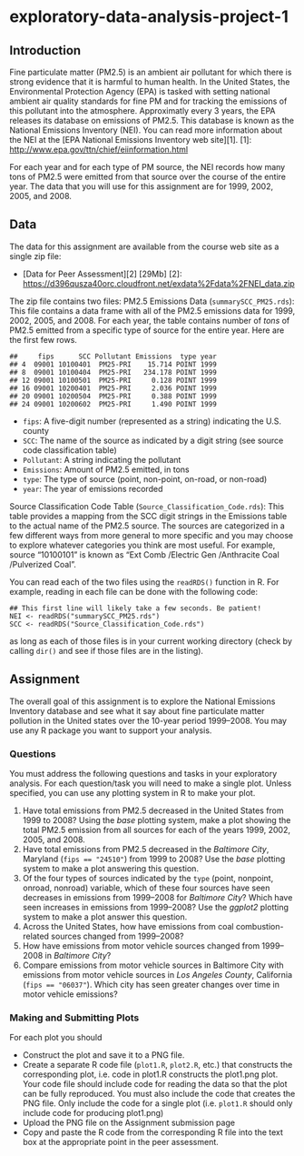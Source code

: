 # exploratory-data-analysis-project-1

## Introduction
Fine particulate matter (PM2.5) is an ambient air pollutant for which there is
strong evidence that it is harmful to human health. In the United States, the
Environmental Protection Agency (EPA) is tasked with setting national ambient
air quality standards for fine PM and for tracking the emissions of this
pollutant into the atmosphere. Approximatly every 3 years, the EPA releases
its database on emissions of PM2.5. This database is known as the National
Emissions Inventory (NEI). You can read more information about the NEI at the
[EPA National Emissions Inventory web site][1].
[1]: http://www.epa.gov/ttn/chief/eiinformation.html

For each year and for each type of PM source, the NEI records how many tons of
PM2.5 were emitted from that source over the course of the entire year. The
data that you will use for this assignment are for 1999, 2002, 2005, and 2008.

## Data
The data for this assignment are available from the course web site as a
single zip file:

- [Data for Peer Assessment][2] [29Mb]
[2]: https://d396qusza40orc.cloudfront.net/exdata%2Fdata%2FNEI_data.zip

The zip file contains two files:
PM2.5 Emissions Data (`summarySCC_PM25.rds`): This file contains a data frame
with all of the PM2.5 emissions data for 1999, 2002, 2005, and 2008. For each
year, the table contains number of *tons* of PM2.5 emitted from a specific type
of source for the entire year. Here are the first few rows.

```
##     fips      SCC Pollutant Emissions  type year
## 4  09001 10100401  PM25-PRI    15.714 POINT 1999
## 8  09001 10100404  PM25-PRI   234.178 POINT 1999
## 12 09001 10100501  PM25-PRI     0.128 POINT 1999
## 16 09001 10200401  PM25-PRI     2.036 POINT 1999
## 20 09001 10200504  PM25-PRI     0.388 POINT 1999
## 24 09001 10200602  PM25-PRI     1.490 POINT 1999
```

- `fips`: A five-digit number (represented as a string) indicating the U.S.
county
- `SCC`: The name of the source as indicated by a digit string (see source code
classification table)
- `Pollutant`: A string indicating the pollutant
- `Emissions`: Amount of PM2.5 emitted, in tons
- `type`: The type of source (point, non-point, on-road, or non-road)
- `year`: The year of emissions recorded

Source Classification Code Table (`Source_Classification_Code.rds`): This table
provides a mapping from the SCC digit strings in the Emissions table to the
actual name of the PM2.5 source. The sources are categorized in a few
different ways from more general to more specific and you may choose to
explore whatever categories you think are most useful. For example, source
“10100101” is known as “Ext Comb /Electric Gen /Anthracite Coal /Pulverized
Coal”.

You can read each of the two files using the `readRDS()` function in R. For
example, reading in each file can be done with the following code:

```
## This first line will likely take a few seconds. Be patient!
NEI <- readRDS("summarySCC_PM25.rds")
SCC <- readRDS("Source_Classification_Code.rds")
```

as long as each of those files is in your current working directory (check by
calling `dir()` and see if those files are in the listing).


## Assignment
The overall goal of this assignment is to explore the National Emissions
Inventory database and see what it say about fine particulate matter pollution
in the United states over the 10-year period 1999–2008. You may use any R
package you want to support your analysis.

### Questions
You must address the following questions and tasks in your exploratory
analysis. For each question/task you will need to make a single plot. Unless
specified, you can use any plotting system in R to make your plot.

1. Have total emissions from PM2.5 decreased in the United States from 1999 to
2008? Using the *base* plotting system, make a plot showing the total PM2.5
emission from all sources for each of the years 1999, 2002, 2005, and 2008.
2. Have total emissions from PM2.5 decreased in the *Baltimore City*, Maryland
(`fips == "24510"`) from 1999 to 2008? Use the *base* plotting system to make a
plot answering this question.
3. Of the four types of sources indicated by the `type` (point, nonpoint,
onroad, nonroad) variable, which of these four sources have seen decreases in
emissions from 1999–2008 for *Baltimore City*? Which have seen increases in
emissions from 1999–2008? Use the *ggplot2* plotting system to make a plot
answer this question.
4. Across the United States, how have emissions from coal combustion-related
sources changed from 1999–2008?
5. How have emissions from motor vehicle sources changed from 1999–2008 in
*Baltimore City*?
6. Compare emissions from motor vehicle sources in Baltimore City with
emissions from motor vehicle sources in *Los Angeles County*, California (`fips
== "06037"`). Which city has seen greater changes over time in motor vehicle
emissions?

### Making and Submitting Plots

For each plot you should

- Construct the plot and save it to a PNG file.
- Create a separate R code file (`plot1.R`, `plot2.R`, etc.) that constructs
the corresponding plot, i.e. code in plot1.R constructs the plot1.png plot.
Your code file should include code for reading the data so that the plot can be
fully reproduced. You must also include the code that creates the PNG file.
Only include the code for a single plot (i.e. `plot1.R` should only include
code for producing plot1.png)
- Upload the PNG file on the Assignment submission page
- Copy and paste the R code from the corresponding R file into the text box
at the appropriate point in the peer assessment.
